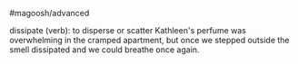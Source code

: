 #magoosh/advanced

dissipate (verb): to disperse or scatter 
Kathleen's perfume was overwhelming in the cramped apartment, but once we stepped outside the smell 
dissipated and we could breathe once again. 
